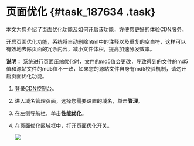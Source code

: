 # 页面优化 {#task_187634 .task}

本文为您介绍了页面优化功能及如何开启该功能，方便您更好的体验CDN服务。

开启页面优化功能，系统将自动删除html中的注释以及重复的空白符，这样可以有效地去除页面的冗余内容，减小文件体积，提高加速分发效率。

**说明：** 系统进行页面压缩优化时，文件的md5值会更改，导致得到的文件的md5值和源站文件的md5值不一致，如果您的源站文件自身有md5校验机制，请勿开启页面优化功能。

1.  登录[CDN控制台](https://cdn.console.aliyun.com)。
2.  进入域名管理页面，选择您需要设置的域名，单击**管理**。
3.  在左侧导航栏，单击**性能优化**。
4.  在页面优化区域框中，打开页面优化开关。 

    ![](http://static-aliyun-doc.oss-cn-hangzhou.aliyuncs.com/assets/img/5160/15580607087303_zh-CN.png)


